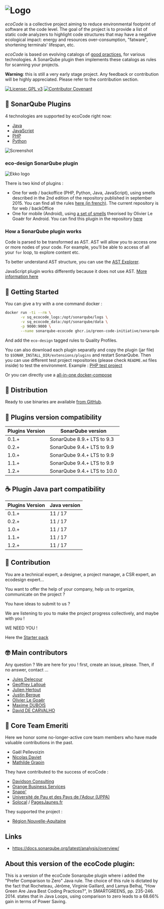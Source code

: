![Logo](docs/resources/logo-large.png)
======================================

_ecoCode_ is a collective project aiming to reduce environmental footprint of software at the code level. The goal of
the project is to provide a list of static code analyzers to highlight code structures that may have a negative
ecological impact: energy and resources over-consumption, "fatware", shortening terminals' lifespan, etc.

_ecoCode_ is based on evolving catalogs of [good practices](docs/rules), for various technologies. A SonarQube plugin
then implements these catalogs as rules for scanning your projects.

**Warning**: this is still a very early stage project. Any feedback or contribution will be highly appreciated. Please
refer to the contribution section.

[![License: GPL v3](https://img.shields.io/badge/License-GPLv3-blue.svg)](https://www.gnu.org/licenses/gpl-3.0)
[![Contributor Covenant](https://img.shields.io/badge/Contributor%20Covenant-2.1-4baaaa.svg)](https://github.com/green-code-initiative/ecoCode-common/blob/main/doc/CODE_OF_CONDUCT.md)

🌿 SonarQube Plugins
-------------------

4 technologies are supported by ecoCode right now:

- [Java](java-plugin/)
- [JavaScript](javascript-plugin/)
- [PHP](php-plugin/)
- [Python](python-plugin/)

![Screenshot](docs/resources/screenshot.PNG)

### eco-design SonarQube plugin

![Ekko logo](docs/resources/5ekko.png)

There is two kind of plugins :

- One for web / backoffice (PHP, Python, Java, JavaScript), using smells described in the 2nd edition of the repository
  published in september 2015.
  You can find all the
  rules [here (in french)](https://docs.google.com/spreadsheets/d/1nujR4EnajnR0NSXjvBW3GytOopDyTfvl3eTk2XGLh5Y/edit#gid=1386834576).
  The current repository is for web / backOffice
- One for mobile (Android), using [a set of smells](https://olegoaer.perso.univ-pau.fr/android-energy-smells/) theorised
  by Olivier Le Goaër for Android.
  You can find this plugin in the repository [here](https://github.com/green-code-initiative/ecocode-mobile)

### How a SonarQube plugin works

Code is parsed to be transformed as AST. AST will allow you to access one or more nodes of your code.
For example, you’ll be able to access of all your `for` loop, to explore content etc.

To better understand AST structure, you can use the [AST Explorer](https://astexplorer.net/).

JavaScript plugin works differently because it does not use AST. [More information here](javascript-plugin/README.md)

🚀 Getting Started
------------------

You can give a try with a one command docker :

```sh
docker run -ti --rm \
       -v sq_ecocode_logs:/opt/sonarqube/logs \
       -v sq_ecocode_data:/opt/sonarqube/data \
       -p 9000:9000 \
       --name sonarqube-ecocode ghcr.io/green-code-initiative/sonarqube-ecocode:latest
```

And add the `eco-design` tagged rules to Quality Profiles.

You can also download each plugin separatly and copy the plugin (jar file) to `$SONAR_INSTALL_DIR/extensions/plugins` and restart SonarQube.
Then you can use different test project repositories (please check `README.md` files inside) to test the environment. Example : [PHP test project](https://github.com/green-code-initiative/ecoCode-php-test-project)

Or you can directly use a [all-in-one docker-compose](INSTALL.md)

🛒 Distribution
------------------

Ready to use binaries are available [from GitHub](https://github.com/green-code-initiative/ecoCode/releases).

🧩 Plugins version compatibility
------------------

| Plugins Version  | SonarQube version           |
|------------------|-----------------------------|
| 0.1.+            | SonarQube 8.9.+ LTS to 9.3  |
| 0.2.+            | SonarQube 9.4.+ LTS to 9.9  |
| 1.0.+            | SonarQube 9.4.+ LTS to 9.9  |
| 1.1.+            | SonarQube 9.4.+ LTS to 9.9  |
| 1.2.+            | SonarQube 9.4.+ LTS to 10.0 |

☕ Plugin Java part compatibility
------------------

| Plugins Version  | Java version |
|------------------|--------------|
| 0.1.+            | 11 / 17      |
| 0.2.+            | 11 / 17      |
| 1.0.+            | 11 / 17      |
| 1.1.+            | 11 / 17      |
| 1.2.+            | 11 / 17      |

🤝 Contribution
---------------

You are a technical expert, a designer, a project manager, a CSR expert, an ecodesign expert...

You want to offer the help of your company, help us to organize, communicate on the project ?

You have ideas to submit to us ?

We are listening to you to make the project progress collectively, and maybe with you !

WE NEED YOU !

Here the [Starter pack](https://github.com/green-code-initiative/ecoCode-common/blob/main/doc/starter-pack.md)

🤓 Main contributors
--------------------

Any question ? We are here for you !
first, create an issue, please.
Then, if no answer, contact ...

- [Jules Delecour](https://www.linkedin.com/in/jules-delecour-498680118/)
- [Geoffrey Lalloué](https://github.com/glalloue)
- [Julien Hertout](https://www.linkedin.com/in/julien-hertout-b1175449/)
- [Justin Berque](https://www.linkedin.com/in/justin-berque-444412140)
- [Olivier Le Goaër](https://olegoaer.perso.univ-pau.fr)
- [Maxime DUBOIS](https://www.linkedin.com/in/maxime-dubois-%F0%9F%8C%B1-649a3a3/)
- [David DE CARVALHO](https://www.linkedin.com/in/david%E2%80%8E-de-carvalho-8b395284/)

🧐 Core Team Emeriti
--------------------

Here we honor some no-longer-active core team members who have made valuable contributions in the past.

- Gaël Pellevoizin
- [Nicolas Daviet](https://github.com/NicolasDaviet)
- [Mathilde Grapin](https://github.com/fkotd)

They have contributed to the success of ecoCode :

- [Davidson Consulting](https://www.davidson.fr/)
- [Orange Business Services](https://www.orange-business.com/)
- [Snapp'](https://www.snapp.fr/)
- [Université de Pau et des Pays de l'Adour (UPPA)](https://www.univ-pau.fr/)
- [Solocal](https://www.solocal.com/) / [PagesJaunes.fr](https://www.pagesjaunes.fr/)

They supported the project :

- [Région Nouvelle-Aquitaine](https://www.nouvelle-aquitaine.fr/)

Links
-----

- https://docs.sonarqube.org/latest/analysis/overview/

About this version of the ecoCode plugin:
--------------------

This is a version of the ecoCode Sonarqube plugin where i added the "Prefer Comparison to Zero" Java rule.
The choice of this rule is dictated by the fact that Rocheteau, Jérôme, Virginie Gaillard, and Lamya Belhaj, "How Green Are Java
Best Coding Practices?", In SMARTGREENS, pp. 235-246. 2014. states that in Java Loops, using comparison to zero leads to a 68.66% gain
in terms of Power Saving.
